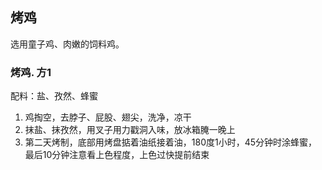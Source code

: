 

## 烤鸡

选用童子鸡、肉嫩的饲料鸡。

### 烤鸡. 方1

配料：盐、孜然、蜂蜜

1. 鸡掏空，去脖子、屁股、翅尖，洗净，凉干
2. 抹盐、抹孜然，用叉子用力戳洞入味，放冰箱腌一晚上
3. 第二天烤制，底部用烤盘掂着油纸接着油，180度1小时，45分钟时涂蜂蜜，最后10分钟注意看上色程度，上色过快提前结束